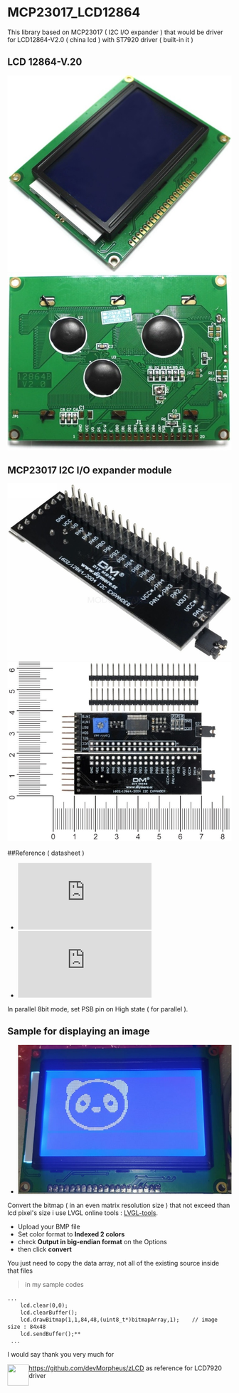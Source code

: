 # MCP23017_LCD12864

This library based on MCP23017 ( I2C I/O expander ) that would be driver for LCD12864-V2.0 ( china lcd ) with ST7920 driver ( built-in it )

## LCD 12864-V.20
![LCD top view](https://github.com/andhieSetyabudi/MCP23017_LCD12864/blob/main/img/lcd_to.jpg)
![LCD bottom view](https://github.com/andhieSetyabudi/MCP23017_LCD12864/blob/main/img/lcd_bottom.jpg)

## MCP23017 I2C I/O expander module
![MCP23017 I2C I/O expander module](https://github.com/andhieSetyabudi/MCP23017_LCD12864/blob/main/img/i2c_expander.jpg)
![MCP23017 I2C I/O expander module](https://github.com/andhieSetyabudi/MCP23017_LCD12864/blob/main/img/c9bc9c9e-2c37-45f4-a79a-c4409af56354.jpg)

##Reference ( datasheet )
- ![LCD12864](https://www.exploreembedded.com/wiki/images/7/77/QC12864B.pdf)
- ![MCP32017](https://ww1.microchip.com/downloads/en/devicedoc/20001952c.pdf)

In parallel 8bit mode, set PSB pin on High state ( for parallel ). 

## Sample for displaying an image
- ![MCP32017](https://github.com/andhieSetyabudi/MCP23017_LCD12864/blob/main/img/img3.jpeg)

Convert the bitmap ( in an even matrix resolution size ) that not exceed than lcd pixel's size
i use LVGL online tools :
[LVGL-tools](https://lvgl.io/tools/imageconverter).
 - Upload your BMP file
 - Set color format to **Indexed 2 colors**
 - check **Output in big-endian format** on the Options
 - then click **convert**

You just need to copy the data array, not all of the existing source inside that files
> in my sample codes
```arduino
...
    lcd.clear(0,0);
    lcd.clearBuffer();
    lcd.drawBitmap(1,1,84,48,(uint8_t*)bitmapArray,1);    // image size : 84x48
    lcd.sendBuffer();**
 ...
```

I would say thank you very much for 

<a href="https://github.com/devMorpheus"><img src="https://user-images.githubusercontent.com/42593803/147535208-82015d09-bc99-444d-a226-36aa698a7073.png" align="left" height="48" width="48"></a>

https://github.com/devMorpheus/zLCD
as reference for LCD7920 driver 
